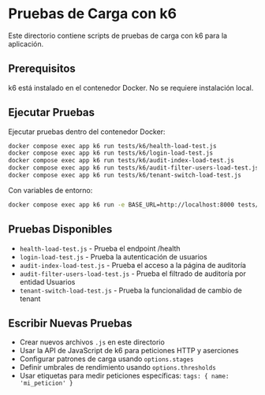 # Pruebas de Carga con k6

Este directorio contiene scripts de pruebas de carga con k6 para la aplicación.

## Prerequisitos

k6 está instalado en el contenedor Docker. No se requiere instalación local.

## Ejecutar Pruebas

Ejecutar pruebas dentro del contenedor Docker:
```bash
docker compose exec app k6 run tests/k6/health-load-test.js
docker compose exec app k6 run tests/k6/login-load-test.js
docker compose exec app k6 run tests/k6/audit-index-load-test.js
docker compose exec app k6 run tests/k6/audit-filter-users-load-test.js
docker compose exec app k6 run tests/k6/tenant-switch-load-test.js
```

Con variables de entorno:
```bash
docker compose exec app k6 run -e BASE_URL=http://localhost:8000 tests/k6/health-load-test.js
```

## Pruebas Disponibles

- `health-load-test.js` - Prueba el endpoint /health
- `login-load-test.js` - Prueba la autenticación de usuarios
- `audit-index-load-test.js` - Prueba el acceso a la página de auditoría
- `audit-filter-users-load-test.js` - Prueba el filtrado de auditoría por entidad Usuarios
- `tenant-switch-load-test.js` - Prueba la funcionalidad de cambio de tenant

## Escribir Nuevas Pruebas

- Crear nuevos archivos `.js` en este directorio
- Usar la API de JavaScript de k6 para peticiones HTTP y aserciones
- Configurar patrones de carga usando `options.stages`
- Definir umbrales de rendimiento usando `options.thresholds`
- Usar etiquetas para medir peticiones específicas: `tags: { name: 'mi_peticion' }`
